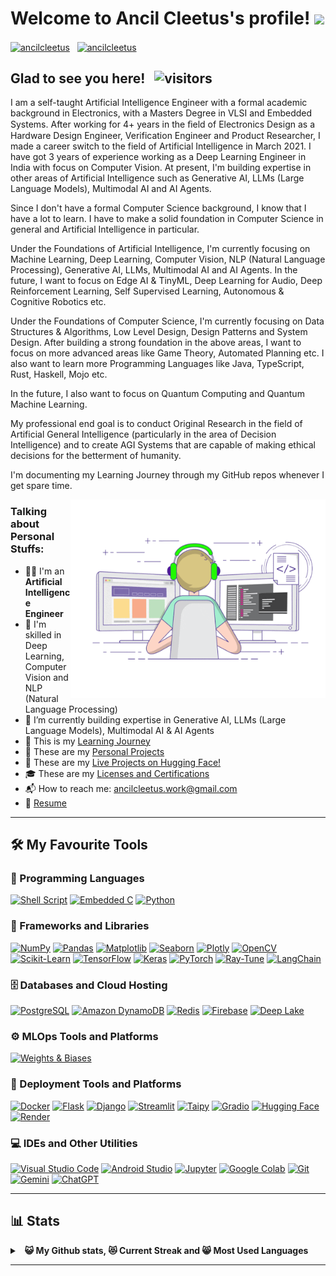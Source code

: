 # Welcome to Ancil Cleetus's profile! <a href="https://www.ancilcleetus.com/"><img src="https://media.giphy.com/media/hvRJCLFzcasrR4ia7z/giphy.gif" width="25px"></a>

<a href="https://www.linkedin.com/in/ancilcleetus/" target="_blank"><img align="center" src="https://raw.githubusercontent.com/rahuldkjain/github-profile-readme-generator/master/src/images/icons/Social/linked-in-alt.svg" alt="ancilcleetus" height="30" width="40" /></a>
&nbsp;
<a href="https://www.instagram.com/ancilcleetus/" target="_blank"><img align="center" src="https://raw.githubusercontent.com/rahuldkjain/github-profile-readme-generator/master/src/images/icons/Social/instagram.svg" alt="ancilcleetus" height="30" width="40" /></a>
&nbsp;

## Glad to see you here! &nbsp; ![visitors](https://vbr.nathanchung.dev/badge?page_id=ancilcleetus.ancilcleetus)

I am a self-taught Artificial Intelligence Engineer with a formal academic background in Electronics, with a Masters Degree in VLSI and Embedded Systems. After working for 4+ years in the ﬁeld of Electronics Design as a Hardware Design Engineer, Verification Engineer and Product Researcher, I made a career switch to the field of Artificial Intelligence in March 2021. I have got 3 years of experience working as a Deep Learning Engineer in India with focus on Computer Vision. At present, I'm building expertise in other areas of Artificial Intelligence such as Generative AI, LLMs (Large Language Models), Multimodal AI and AI Agents.

Since I don't have a formal Computer Science background, I know that I have a lot to learn. I have to make a solid foundation in Computer Science in general and Artificial Intelligence in particular.

Under the Foundations of Artificial Intelligence, I'm currently focusing on Machine Learning, Deep Learning, Computer Vision, NLP (Natural Language Processing), Generative AI, LLMs, Multimodal AI and AI Agents. In the future, I want to focus on Edge AI & TinyML, Deep Learning for Audio, Deep Reinforcement Learning, Self Supervised Learning, Autonomous & Cognitive Robotics etc.

Under the Foundations of Computer Science, I'm currently focusing on Data Structures & Algorithms, Low Level Design, Design Patterns and System Design. After building a strong foundation in the above areas, I want to focus on more advanced areas like Game Theory, Automated Planning etc. I also want to learn more Programming Languages like Java, TypeScript, Rust, Haskell, Mojo etc.

In the future, I also want to focus on Quantum Computing and Quantum Machine Learning.

My professional end goal is to conduct Original Research in the field of Artificial General Intelligence (particularly in the area of Decision Intelligence) and to create AGI Systems that are capable of making ethical decisions for the betterment of humanity.

I'm documenting my Learning Journey through my GitHub repos whenever I get spare time.


<img align="right" alt="GIF" src="https://github.com/ancilcleetus/ancilcleetus/blob/main/data/coding.gif?raw=true" width="408" height="318" />


### Talking about Personal Stuffs:

- 👨‍💻 I'm an **Artificial Intelligence Engineer**
- 🔬 I'm skilled in Deep Learning, Computer Vision and NLP (Natural Language Processing)
- 🔭 I’m currently building expertise in Generative AI, LLMs (Large Language Models), Multimodal AI & AI Agents
- 🌱 This is my [Learning Journey](https://github.com/ancilcleetus/My-Learning-Journey)
- 🎨️ These are my [Personal Projects](https://github.com/ancilcleetus/Personal-Projects)
- 🚀 These are my [Live Projects on Hugging Face!](https://huggingface.co/ancilcleetus)
- 🎓 These are my [Licenses and Certifications](https://github.com/ancilcleetus/Licenses-and-Certifications)
- 📬 How to reach me: [ancilcleetus.work@gmail.com](mailto:ancilcleetus.work@gmail.com)
- 📝 [Resume](https://drive.google.com/file/d/1gLZTuUK296Mi--MOxlju_8MFNz904My2)

--------------------------------------------------------------------------------

## 🛠️ My Favourite Tools

### 💎 Programming Languages

<p>
    <a href="#"><img alt="Shell Script" src="https://img.shields.io/badge/Shell%20Script-4EAA25?logo=gnu-bash&logoColor=white&style=flat"></a>
    <a href="#"><img alt="Embedded C" src="https://img.shields.io/badge/Embedded%20C-A8B9CC?logo=c&logoColor=white&style=flat"></a>
    <a href="#"><img alt="Python" src="https://img.shields.io/badge/Python-3776AB?logo=python&logoColor=white&style=flat"></a>
</p>

### 🧰 Frameworks and Libraries

<p>
    <a href="#"><img alt="NumPy" src="https://img.shields.io/badge/NumPy-013243?logo=numpy&logoColor=white&style=flat"></a>
    <a href="#"><img alt="Pandas" src="https://img.shields.io/badge/Pandas-150458?logo=pandas&logoColor=white&style=flat"></a>
    <a href="#"><img alt="Matplotlib" src="https://img.shields.io/endpoint?url=https://github-profile-readme-icon-repo.onrender.com/matplotlib-icon-endpoint.json"></a>
    <a href="#"><img alt="Seaborn" src="https://img.shields.io/endpoint?url=https://github-profile-readme-icon-repo.onrender.com/seaborn-icon-endpoint.json"></a>
    <a href="#"><img alt="Plotly" src="https://img.shields.io/badge/Plotly-3F4F75?logo=plotly&logoColor=white&style=flat"></a>
    <a href="#"><img alt="OpenCV" src="https://img.shields.io/badge/OpenCV-brightgreen?logo=opencv&logoColor=white&style=flat"></a>
    <a href="#"><img alt="Scikit-Learn" src="https://img.shields.io/badge/Scikit Learn-orange?logo=scikitlearn&logoColor=white&style=flat"></a>
    <a href="#"><img alt="TensorFlow" src="https://img.shields.io/badge/TensorFlow-FF6F00?logo=tensorflow&logoColor=white&style=flat"></a>
    <a href="#"><img alt="Keras" src="https://img.shields.io/badge/Keras-D00000?logo=keras&logoColor=white&style=flat"></a>
    <a href="#"><img alt="PyTorch" src="https://img.shields.io/badge/PyTorch-red?logo=pytorch&logoColor=white&style=flat"></a>
    <a href="#"><img alt="Ray-Tune" src="https://img.shields.io/badge/Ray%20Tune-blue?logo=ray&logoColor=white&style=flat"></a>
    <a href="#"><img alt="LangChain" src="https://img.shields.io/badge/LangChain-1C3C3C?logo=langchain&logoColor=white&style=flat"></a>
</p>

### 🗄️ Databases and Cloud Hosting

<p>
    <a href="#"><img alt="PostgreSQL" src ="https://img.shields.io/badge/PostgreSQL-316192?logo=postgresql&logoColor=white&style=flat"></a>
    <a href="#"><img alt="Amazon DynamoDB" src ="https://img.shields.io/badge/Amazon%20DynamoDB-blue?logo=amazondynamodb&logoColor=white&style=flat"></a>
    <a href="#"><img alt="Redis" src ="https://img.shields.io/badge/Redis-red?logo=redis&logoColor=white&style=flat"></a>
    <a href="#"><img alt="Firebase" src="https://img.shields.io/badge/Firebase-f8de09?logo=firebase&logoColor=white&style=flat"></a>
    <a href="#"><img alt="Deep Lake" src="https://img.shields.io/endpoint?url=https://github-profile-readme-icon-repo.onrender.com/activeloop-icon-status.json"></a>
</p>

### ⚙️ MLOps Tools and Platforms

<p>
    <a href="#"><img alt="Weights & Biases" src="https://img.shields.io/badge/Weights%20%26%20Biases-FFBE00?logo=weightsandbiases&logoColor=white&style=flat"></a>

### 🚀 Deployment Tools and Platforms

<p>
    <a href="#"><img alt="Docker" src="https://img.shields.io/badge/Docker-2496ED?logo=docker&logoColor=white&style=flat"></a>
    <a href="#"><img alt="Flask" src="https://img.shields.io/badge/Flask-000000?logo=flask&logoColor=white&style=flat"></a>
    <a href="#"><img alt="Django" src="https://img.shields.io/badge/Django-green?logo=django&logoColor=white&style=flat"></a>
    <a href="#"><img alt="Streamlit" src="https://img.shields.io/badge/Streamlit-FF4B4B?logo=streamlit&logoColor=white&style=flat"></a>
    <a href="#"><img alt="Taipy" src="https://img.shields.io/badge/Taipy-FF371A?logo=taipy&logoColor=white&style=flat"></a>
    <a href="#"><img alt="Gradio" src="https://img.shields.io/endpoint?url=https://github-profile-readme-icon-repo.onrender.com/gradio-icon-status.json"></a>
    <a href="#"><img alt="Hugging Face" src="https://img.shields.io/badge/Hugging%20Face-FFD21E?logo=huggingface&logoColor=white&style=flat"></a>
    <a href="#"><img alt="Render" src="https://img.shields.io/badge/Render-000000?logo=render&logoColor=white&style=flat"></a>

### 💻 IDEs and Other Utilities

<p>
    <a href="#"><img alt="Visual Studio Code" src="https://img.shields.io/badge/Visual%20Studio%20Code-0078d7?logo=visual-studio-code&logoColor=white&style=flat"></a>
    <a href="#"><img alt="Android Studio" src="https://img.shields.io/badge/Android%20Studio-3DDC84?logo=android-studio&logoColor=white&style=flat"></a>
    <a href="#"><img alt="Jupyter" src="https://img.shields.io/badge/Jupyter-F37626?logo=Jupyter&logoColor=white&style=flat"></a>
    <a href="#"><img alt="Google Colab" src="https://img.shields.io/badge/Google%20Colab-F9AB00?logo=googlecolab&logoColor=white&style=flat"></a>
    <a href="#"><img alt="Git" src="https://img.shields.io/badge/Git-F05033?logo=git&logoColor=white&style=flat"></a>
    <a href="#"><img alt="Gemini" src="https://img.shields.io/badge/Gemini-8E75B2?logo=googlegemini&logoColor=white&style=flat"></a>
    <a href="#"><img alt="ChatGPT" src="https://img.shields.io/badge/ChatGPT-412991?logo=openai&logoColor=white&style=flat"></a>
</p>

--------------------------------------------------------------------------------

## 📊 Stats

<details>
  <summary>&nbsp;&nbsp;<b>😺 My Github stats, 😻 Current Streak and 😸 Most Used Languages</summary>
  <br/>
	<a href="https://github.com/anuraghazra/github-readme-stats" title="Go to Source"><img alt="ancilcleetus's Github Stats" src="https://denvercoder1-github-readme-stats.vercel.app/api?username=ancilcleetus&show_icons=true&count_private=true&theme=react&border=61dafb&hide_border=true" height="172px"/></a>
	<a href="https://github.com/anuraghazra/github-readme-stats" title="Go to Source"><img alt="ancilcleetus's Top Languages" src="https://github-readme-stats.vercel.app/api/top-langs/?username=ancilcleetus&langs_count=6&layout=compact&theme=react&hide_border=true&border_color=61dafb&hide=Jupyter%20Notebook,html,css,scss,pug,ruby,php,shell" height="172px"/></a>
  <br/>
  ⚡ I'm aspiring to be a <b>Polyglot Programmer</b> in diverse languages
  <br/>
  ⚠ <b>Note:</b> Top languages is only a metric of the languages my public code consists of and doesn't reflect experience or skill level.

<p align=center>
  <a href="https://git.io/streak-stats" title="Go to Source">
    <img alt="ancilcleetus's Streak" src="https://github-readme-streak-stats.herokuapp.com/?user=ancilcleetus&theme=react&border=61dafb" height="192px"/>
  </a>
</p>
<br />

</details>

--------------------------------------------------------------------------------


